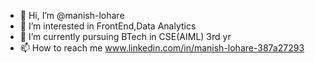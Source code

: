 - 👋 Hi, I’m @manish-lohare
- 👀 I’m interested in FrontEnd,Data Analytics
- 🌱 I’m currently pursuing BTech in CSE(AIML) 3rd yr
- 📫 How to reach me www.linkedin.com/in/manish-lohare-387a27293


<!---
manish-lohare/manish-lohare is a ✨ special ✨ repository because its `README.md` (this file) appears on your GitHub profile.
You can click the Preview link to take a look at your changes.
--->
